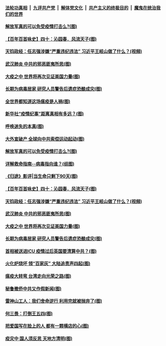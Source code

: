 ####  [法轮功真相](../../../../basic/blob/master/README.md?t=04092230) &nbsp;|&nbsp; [九评共产党](../../../../9ping.md/blob/master/README.md?t=04092230) &nbsp;|&nbsp; [解体党文化](../../../../jtdwh.md/blob/master/README.md?t=04092230)  &nbsp;|&nbsp; [共产主义的终极目的](../../../../gczydzjmd.md/blob/master/README.md?t=04092230) &nbsp;|&nbsp; [魔鬼在统治我们的世界](../../../../mgztzwmdsj.md/blob/master/README.md?t=04092230) 

#### [解放军真的可以免受疫情打击么?(图)](../pages/p4/929136.md?t=04092230) 

#### [【百年百首咏史】四十：沁园春．风流天子(图)](../pages/p4/929104.md?t=04092230) 

#### [天钧政经：任志强涉嫌“严重违纪违法” 习近平王岐山做了什么？(视频)](../pages/p4/929002.md?t=04092230) 

#### [武汉肺炎 中共的邪恶匪夷所思(图)](../pages/p4/929015.md?t=04092230) 

#### [大疫之中 世界将再次见证美国力量(图)](../pages/p4/929014.md?t=04092230) 

#### [长期为病毒居家 研究人员警告后遗症恐酿成灾(图)](../pages/p4/929011.md?t=04092230) 

#### [全世界都知道这场瘟疫是人祸(图)](../pages/p4/929153.md?t=04092230) 

#### [新华社“疫情纪事”距离真相有多远？(图)](../pages/p4/929151.md?t=04092230) 

#### [呼唤迷失的本真(图)](../pages/p4/929144.md?t=04092230) 

#### [大外宣破产 全球向中共索偿运动起动(图)](../pages/p4/929139.md?t=04092230) 

#### [解放军真的可以免受疫情打击么?(图)](../pages/p4/929136.md?t=04092230) 

#### [详解救命指南--病毒指向谁？(组图)](../pages/p4/929133.md?t=04092230) 

#### [《归途》影评|当生命只剩下90天(图)](../pages/p4/929125.md?t=04092230) 

#### [【百年百首咏史】四十：沁园春．风流天子(图)](../pages/p4/929104.md?t=04092230) 

#### [天钧政经：任志强涉嫌“严重违纪违法” 习近平王岐山做了什么？(视频)](../pages/p4/929002.md?t=04092230) 

#### [武汉肺炎 中共的邪恶匪夷所思(图)](../pages/p4/929015.md?t=04092230) 

#### [大疫之中 世界将再次见证美国力量(图)](../pages/p4/929014.md?t=04092230) 

#### [长期为病毒居家 研究人员警告后遗症恐酿成灾(图)](../pages/p4/929011.md?t=04092230) 

#### [首相被送进ICU 疫情过后英国要清算中共？(图)](../pages/p4/929007.md?t=04092230) 

#### [火化炉烧坏 领“百家灰” 大陆追责声四起(图)](../pages/p4/929019.md?t=04092230) 

#### [瘟疫大转弯 台湾走向光荣之路(图)](../pages/p4/929008.md?t=04092230) 

#### [秘鲁撤侨中共又作假新闻(图)](../pages/p4/928910.md?t=04092230) 

#### [雷神山工人：我们舍命逆行 利用完就被抛弃了(图)](../pages/p4/928909.md?t=04092230) 

#### [何三畏：打倒王五四(图)](../pages/p4/928905.md?t=04092230) 

#### [把爱国写在脸上的人 都有一颗横店的心(图)](../pages/p4/928902.md?t=04092230) 

#### [疫灾中 国人须反思 天地方清明(图)](../pages/p4/928899.md?t=04092230) 

